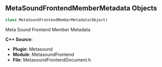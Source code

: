 ## MetaSoundFrontendMemberMetadata Objects

```python
class MetaSoundFrontendMemberMetadata(Object)
```

Meta Sound Frontend Member Metadata

**C++ Source:**

- **Plugin**: Metasound
- **Module**: MetasoundFrontend
- **File**: MetasoundFrontendDocument.h

<a id="unreal.PCGEdge"></a>